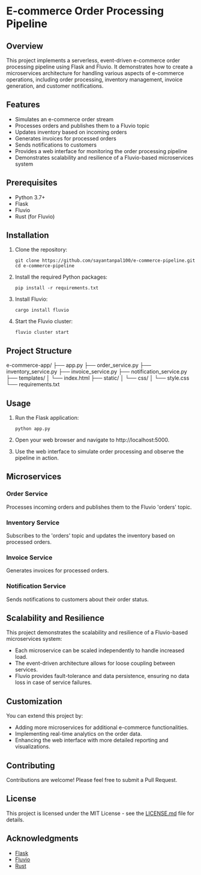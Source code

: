 # E-commerce Order Processing Pipeline

## Overview

This project implements a serverless, event-driven e-commerce order processing pipeline using Flask and Fluvio. It demonstrates how to create a microservices architecture for handling various aspects of e-commerce operations, including order processing, inventory management, invoice generation, and customer notifications.

## Features

- Simulates an e-commerce order stream
- Processes orders and publishes them to a Fluvio topic
- Updates inventory based on incoming orders
- Generates invoices for processed orders
- Sends notifications to customers
- Provides a web interface for monitoring the order processing pipeline
- Demonstrates scalability and resilience of a Fluvio-based microservices system

## Prerequisites

- Python 3.7+
- Flask
- Fluvio
- Rust (for Fluvio)

## Installation

1. Clone the repository:

       git clone https://github.com/sayantanpal100/e-commerce-pipeline.git
       cd e-commerce-pipeline

3. Install the required Python packages:

       pip install -r requirements.txt

4. Install Fluvio:

       cargo install fluvio

4. Start the Fluvio cluster:

       fluvio cluster start

## Project Structure


e-commerce-app/
├── app.py
├── order_service.py
├── inventory_service.py
├── invoice_service.py
├── notification_service.py
├── templates/
│   └── index.html
├── static/
│   └── css/
│       └── style.css
└── requirements.txt

## Usage

1. Run the Flask application:

       python app.py

2. Open your web browser and navigate to http://localhost:5000.

3. Use the web interface to simulate order processing and observe the pipeline in action.

## Microservices

### Order Service
Processes incoming orders and publishes them to the Fluvio 'orders' topic.

### Inventory Service
Subscribes to the 'orders' topic and updates the inventory based on processed orders.

### Invoice Service
Generates invoices for processed orders.

### Notification Service
Sends notifications to customers about their order status.

## Scalability and Resilience

This project demonstrates the scalability and resilience of a Fluvio-based microservices system:

- Each microservice can be scaled independently to handle increased load.
- The event-driven architecture allows for loose coupling between services.
- Fluvio provides fault-tolerance and data persistence, ensuring no data loss in case of service failures.

## Customization

You can extend this project by:

- Adding more microservices for additional e-commerce functionalities.
- Implementing real-time analytics on the order data.
- Enhancing the web interface with more detailed reporting and visualizations.

## Contributing

Contributions are welcome! Please feel free to submit a Pull Request.

## License

This project is licensed under the MIT License - see the [LICENSE.md](LICENSE.md) file for details.

## Acknowledgments

- [Flask](https://flask.palletsprojects.com/)
- [Fluvio](https://www.fluvio.io/)
- [Rust](https://www.rust-lang.org/)
